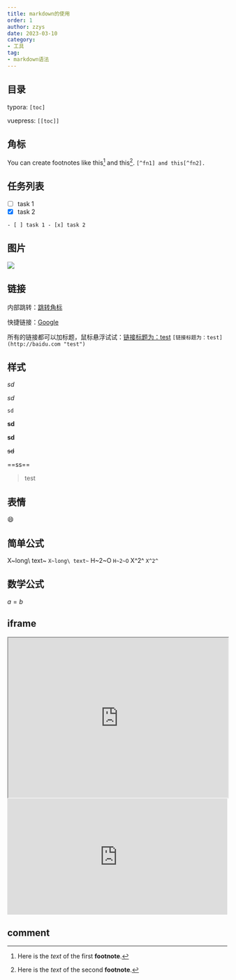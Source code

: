 ```yaml
---
title: markdown的使用
order: 1
author: zzys
date: 2023-03-10
category:
- 工具
tag:
- markdown语法
---
```


## 目录

typora:
`[toc]`

vuepress:
`[[toc]]`

## 角标

You can create footnotes like this[^fn1] and this[^fn2].
`[^fn1] and this[^fn2].`

## 任务列表

- [ ] task 1
- [x] task 2

`- [ ] task 1 - [x] task 2`

## 图片

![](https://blog-zzys.oss-cn-beijing.aliyuncs.com/articles/ebdf76de22da51a3c6f512d81e5ecde5.png)

## 链接

内部跳转：[跳转角标](#角标)

快捷链接：[Google][]

所有的链接都可以加标题，鼠标悬浮试试：[链接标题为：test](http://baidu.com "test")
`[链接标题为：test](http://baidu.com "test")`

## 样式

_sd_

*sd*

`sd`

**sd**

__sd__

~~sd~~

==ss==

> test

## 表情

:smile:

## 简单公式

X~long\ text~
`X~long\ text~`
H~2~O
`H~2~O`
X^2^
`X^2^`
## 数学公式

$a = b$

## iframe

<iframe height='365' src='https://www.mubu.com/doc/2Ught8SETJ6#m' style='width: 100%;'></iframe>

<iframe height='265' scrolling='no' title='Fancy Animated SVG Menu' src='http://codepen.io/jeangontijo/embed/OxVywj/?height=265&theme-id=0&default-tab=css,result&embed-version=2' frameborder='no' allowtransparency='true' allowfullscreen='true' style='width: 100%;'></iframe>

## comment

<!-- I am some comments
not end, not end...
here the comment ends -->






[Google]:http://baidu.com	"May be redirect to Baidu"
[^fn1]: Here is the *text* of the first **footnote**.
[^fn2]: Here is the *text* of the second **footnote**.

